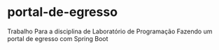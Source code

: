 # portal-de-egresso
Trabalho Para a disciplina de Laboratório de Programação
Fazendo um portal de egresso com Spring Boot

